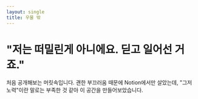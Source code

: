 ```yaml
---
layout: single
title: 우물 밖
---
```


# "저는 떠밀린게 아니에요. 딛고 일어선 거죠."
처음 공개해보는 머릿속입니다.
괜한 부끄러움 때문에 Notion에서만 살았는데, "그저 노력"이란 말로는 부족한 것 같아 이 공간을 만들어보았습니다.
